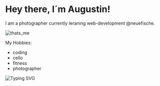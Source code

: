 # Hey there, I´m Augustin!

I am a photographer currently leraning web-development @neuefische.

![thats_me](https://www.themarysue.com/wp-content/uploads/2022/11/Old-Man-Thumbs-Up-Meme.jpeg?fit=2318%2C1545)

My Hobbies:
- coding
- cello
- fitness
- photographer

![Typing SVG](https://readme-typing-svg.demolab.com/?lines=Hey+there!;I'm+Augustin.)

